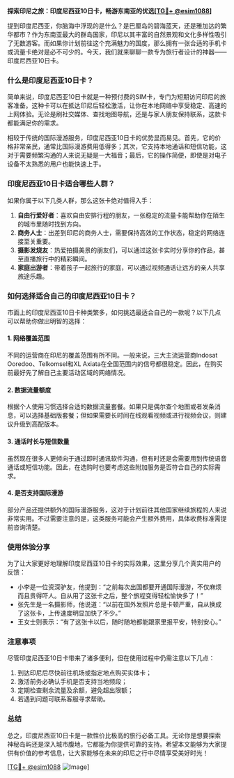 **探索印尼之旅：印度尼西亚10日卡，畅游东南亚的优选[[TG💪+ @esim1088](https://t.me/s/esim1088)]**

提到印度尼西亚，你脑海中浮现的是什么？是巴厘岛的碧海蓝天，还是雅加达的繁华都市？作为东南亚最大的群岛国家，印尼以其丰富的自然景观和文化多样性吸引了无数游客。而如果你计划前往这个充满魅力的国度，那么拥有一张合适的手机卡或流量卡绝对是必不可少的。今天，我们就来聊聊一款专为旅行者设计的神器——印度尼西亚10日卡。

### 什么是印度尼西亚10日卡？

简单来说，印度尼西亚10日卡就是一种预付费的SIM卡，专门为短期访问印尼的旅客准备。这种卡可以在抵达印尼后轻松激活，让你在本地网络中享受稳定、高速的上网体验。无论是刷社交媒体、查找地图导航，还是与家人朋友保持联系，这款卡都能满足你的需求。

相较于传统的国际漫游服务，印度尼西亚10日卡的优势显而易见。首先，它的价格非常亲民，通常比国际漫游费用低得多；其次，它支持本地通话和短信功能，这对于需要频繁沟通的人来说无疑是一大福音；最后，它的操作简便，即使是对电子设备不太熟悉的用户也能快速上手。

### 印度尼西亚10日卡适合哪些人群？

如果你属于以下几类人群，那么这张卡绝对值得入手：

1. **自由行爱好者**：喜欢自由安排行程的朋友，一张稳定的流量卡能帮助你在陌生的城市里随时找到方向。
2. **商务人士**：出差到印尼的商务人士，需要保持高效的工作状态，稳定的网络连接至关重要。
3. **摄影发烧友**：热爱拍摄美景的朋友们，可以通过这张卡实时分享你的作品，甚至直播旅行中的精彩瞬间。
4. **家庭出游者**：带着孩子一起旅行的家庭，可以通过视频通话让远方的亲人共享旅途乐趣。

### 如何选择适合自己的印度尼西亚10日卡？

市面上的印度尼西亚10日卡种类繁多，如何挑选最适合自己的一款呢？以下几点可以帮助你做出明智的选择：

#### 1. 网络覆盖范围
不同的运营商在印尼的覆盖范围有所不同。一般来说，三大主流运营商Indosat Ooredoo、Telkomsel和XL Axiata在全国范围内的信号都很稳定。因此，在购买前最好先了解自己主要活动区域的网络情况。

#### 2. 数据流量额度
根据个人使用习惯选择合适的数据流量套餐。如果只是偶尔查个地图或者发条消息，可以选择基础版套餐；但如果需要长时间在线观看视频或进行视频会议，则建议升级到高配版本。

#### 3. 通话时长与短信数量
虽然现在很多人更倾向于通过即时通讯软件沟通，但有时还是会需要用到传统语音通话或短信功能。因此，在选购时也要考虑这些附加服务是否符合自己的实际需求。

#### 4. 是否支持国际漫游
部分产品还提供额外的国际漫游服务，这对于计划前往其他国家继续旅程的人来说非常实用。不过需要注意的是，这类服务可能会产生额外费用，具体收费标准需提前咨询清楚。

### 使用体验分享

为了让大家更好地理解印度尼西亚10日卡的实际效果，这里分享几个真实用户的反馈：

- 小李是一位资深驴友，他提到：“之前每次出国都要开通国际漫游，不仅麻烦而且贵得吓人。自从用了这张卡之后，整个旅程变得轻松愉快多了！”
- 张先生是一名摄影师，他说道：“以前在国外发照片总是卡顿严重，自从换成了这张卡，上传速度明显加快了不少。”
- 王女士则表示：“有了这张卡以后，随时随地都能跟家里报平安，特别安心。”

### 注意事项

尽管印度尼西亚10日卡带来了诸多便利，但在使用过程中仍需注意以下几点：

1. 到达印尼后尽快前往机场或指定地点购买实体卡；
2. 激活前务必确认手机是否支持当地频段；
3. 定期检查剩余流量及余额，避免超出限额；
4. 若遇到问题可联系客服寻求帮助。

### 总结

总之，印度尼西亚10日卡是一款性价比极高的旅行必备工具。无论你是想要探索神秘岛屿还是深入城市腹地，它都能为你提供可靠的支持。希望本文能够为大家提供有价值的参考信息，让大家能够在未来的印尼之行中尽情享受美好时光！

[[TG💪+ @esim1088](https://t.me/s/esim1088) ![Image](https://i.postimg.cc/4NQfJmqS/Snipaste-2025-05-13-00-14-12.png)]